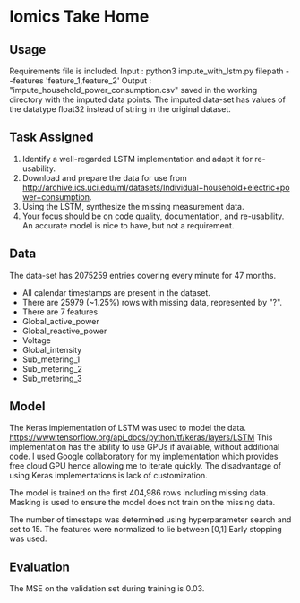 # Iomics Take Home 
## Usage
Requirements file is included. 
Input : python3 impute_with_lstm.py filepath --features 'feature_1,feature_2'
Output : "impute_household_power_consumption.csv" saved in the working directory with the imputed data points. 
The imputed data-set has values of the datatype float32 instead of string in the original dataset. 

## Task Assigned
1. Identify a well-regarded LSTM implementation and adapt it for re-usability.
2. Download and prepare the data for use from http://archive.ics.uci.edu/ml/datasets/Individual+household+electric+power+consumption.
3. Using the LSTM, synthesize the missing measurement data.
4. Your focus should be on code quality, documentation, and re-usability. An accurate model is nice to have, but not a requirement.

## Data
The data-set has 2075259 entries covering every minute for 47 months. 
* All calendar timestamps are present in the dataset.
* There are 25979 (~1.25%) rows with missing data, represented by "?".
* There are 7 features 
 * Global_active_power
 * Global_reactive_power
 * Voltage
 * Global_intensity
 * Sub_metering_1
 * Sub_metering_2
 * Sub_metering_3

## Model
The Keras implementation of LSTM was used to model the data.  
https://www.tensorflow.org/api_docs/python/tf/keras/layers/LSTM
This implementation has the ability to use GPUs if available, without additional code. I used Google collaboratory for my implementation which provides free cloud GPU hence allowing me to iterate quickly.
The disadvantage of using Keras implementations is lack of customization.

The model is trained on the first 404,986 rows including missing data. 
Masking is used to ensure the model does not train on the missing data. 

The number of timesteps was determined using hyperparameter search and set to 15.
The features were normalized to lie between [0,1]
Early stopping was used.

## Evaluation

The MSE on the validation set during training is 0.03.


